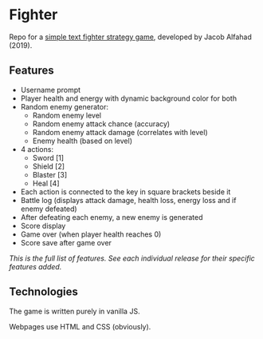 # Fighter
Repo for a [simple text fighter strategy game](https://hircinus.github.io/fighter/), developed by Jacob Alfahad (2019).

## Features

 - Username prompt
 - Player health and energy with dynamic background color for both
 - Random enemy generator:
   - Random enemy level
   - Random enemy attack chance (accuracy)
   - Random enemy attack damage (correlates with level)
   - Enemy health (based on level)
 - 4 actions:
   - Sword [1]
   - Shield [2]
   - Blaster [3]
   - Heal [4]
 - Each action is connected to the key in square brackets beside it
 - Battle log (displays attack damage, health loss, energy loss and if enemy defeated)
 - After defeating each enemy, a new enemy is generated
 - Score display
 - Game over (when player health reaches 0)
 - Score save after game over

*This is the full list of features. See each individual release for their specific features added.*

## Technologies

The game is written purely in vanilla JS.

Webpages use HTML and CSS (obviously).
